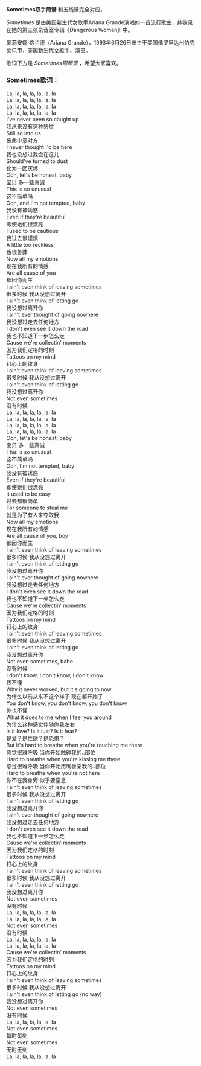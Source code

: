 

**Sometimes双手简谱** 和五线谱完全对应。

_Sometimes_ 是由美国新生代女歌手Ariana Grande演唱的一首流行歌曲，并收录在她的第三张录音室专辑《Dangerous Woman》中。

爱莉安娜·格兰德（Ariana Grande），1993年6月26日出生于美国佛罗里达州伯克莱屯市，美国新生代女歌手、演员。

歌词下方是 _Sometimes钢琴谱_ ，希望大家喜欢。

### Sometimes歌词：

La, la, la, la, la, la, la  
La, la, la, la, la, la, la  
La, la, la, la, la, la, la  
La, la, la, la, la, la, la  
I've never been so caught up  
我从来没有这种感觉  
Still so into us  
彼此中意对方  
I never thought I'd be here  
我也没想过我会在这儿  
Should've turned to dust  
化为一团灰烬  
Ooh, let's be honest, baby  
宝贝 多一些真诚  
This is so unusual  
这不简单吗  
Ooh, and I'm not tempted, baby  
我没有被诱惑  
Even if they're beautiful  
即使她们很漂亮  
I used to be cautious  
我过去很谨慎  
A little too reckless  
也很鲁莽  
Now all my emotions  
现在我所有的情感  
Are all cause of you  
都因你而生  
I ain't even think of leaving sometimes  
很多时候 我从没想过离开  
I ain't even think of letting go  
我没想过离开你  
I ain't ever thought of going nowhere  
我没想过走去任何地方  
I don't even see it down the road  
我也不知道下一步怎么走  
Cause we're collectin' moments  
因为我们定格的时刻  
Tattoos on my mind  
钉心上的纹身  
I ain't even think of leaving sometimes  
很多时候 我从没想过离开  
I ain't even think of letting go  
我没想过离开你  
Not even sometimes  
没有时候  
La, la, la, la, la, la, la  
La, la, la, la, la, la, la  
La, la, la, la, la, la, la  
La, la, la, la, la, la, la  
Ooh, let's be honest, baby  
宝贝 多一些真诚  
This is so unusual  
这不简单吗  
Ooh, I'm not tempted, baby  
我没有被诱惑  
Even if they're beautiful  
即使她们很漂亮  
It used to be easy  
过去都很简单  
For someone to steal me  
就是为了有人来夺取我  
Now all my emotions  
现在我所有的情感  
Are all cause of you, boy  
都因你而生  
I ain't even think of leaving sometimes  
很多时候 我从没想过离开  
I ain't even think of letting go  
我没想过离开你  
I ain't ever thought of going nowhere  
我没想过走去任何地方  
I don't even see it down the road  
我也不知道下一步怎么走  
Cause we're collectin' moments  
因为我们定格的时刻  
Tattoos on my mind  
钉心上的纹身  
I ain't even think of leaving sometimes  
很多时候 我从没想过离开  
I ain't even think of letting go  
我没想过离开你  
Not even sometimes, babe  
没有时候  
I don't know, I don't know, I don't know  
我不懂  
Why it never worked, but it's going to now  
为什么以前从来不这个样子 现在都开始了  
You don't know, you don't know, you don't know  
你也不懂  
What it does to me when I feel you around  
为什么这种感觉伴随你我左右  
Is it love? Is it lust? Is it fear?  
是爱？是性欲？是恐惧？  
But it's hard to breathe when you're touching me there  
感觉很难呼吸 当你开始触碰我的..部位  
Hard to breathe when you're kissing me there  
感觉很难呼吸 当你开始用嘴唇亲我的..部位  
Hard to breathe when you're not here  
你不在我身旁 似乎要窒息  
I ain't even think of leaving sometimes  
很多时候 我从没想过离开  
I ain't even think of letting go  
我没想过离开你  
I ain't ever thought of going nowhere  
我没想过走去任何地方  
I don't even see it down the road  
我也不知道下一步怎么走  
Cause we're collectin' moments  
因为我们定格的时刻  
Tattoos on my mind  
钉心上的纹身  
I ain't even think of leaving sometimes  
很多时候 我从没想过离开  
I ain't even think of letting go  
我没想过离开你  
Not even sometimes  
没有时候  
La, la, la, la, la, la, la  
La, la, la, la, la, la, la  
Not even sometimes  
没有时候  
La, la, la, la, la, la, la  
La, la, la, la, la, la, la  
Cause we're collectin' moments  
因为我们定格的时刻  
Tattoos on my mind  
钉心上的纹身  
I ain't even think of leaving sometimes  
很多时候 我从没想过离开  
I ain't even think of letting go (no way)  
我没想过离开你  
Not even sometimes  
没有时候  
La, la, la, la, la, la, la  
Not even sometimes  
每时每刻  
Not even sometimes  
无时无刻  
La, la, la, la, la, la, la

